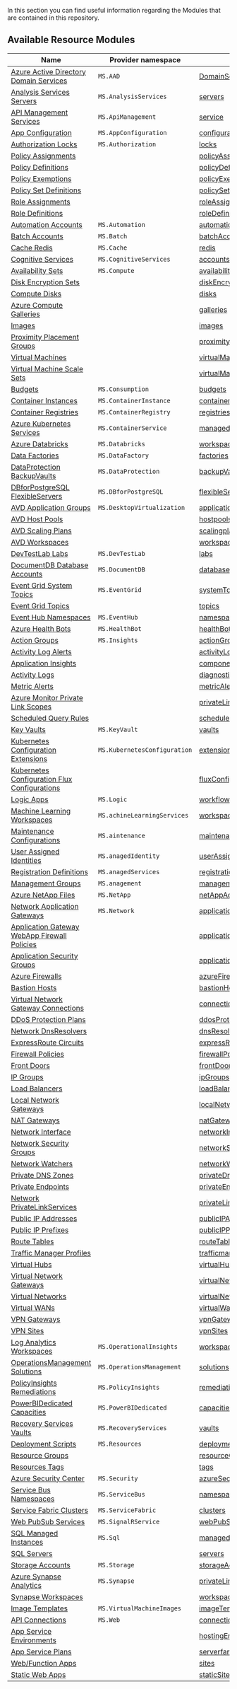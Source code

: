 In this section you can find useful information regarding the Modules that are contained in this repository.

## Available Resource Modules

| Name | Provider namespace | Resource Type |
| - | - | - |
| [Azure Active Directory Domain Services](https://github.com/Azure/ResourceModules/tree/main/modules/Microsoft.AAD/DomainServices) | `MS.AAD` | [DomainServices](https://github.com/Azure/ResourceModules/tree/main/modules/Microsoft.AAD/DomainServices) |
| [Analysis Services Servers](https://github.com/Azure/ResourceModules/tree/main/modules/Microsoft.AnalysisServices/servers) | `MS.AnalysisServices` | [servers](https://github.com/Azure/ResourceModules/tree/main/modules/Microsoft.AnalysisServices/servers) |
| [API Management Services](https://github.com/Azure/ResourceModules/tree/main/modules/Microsoft.ApiManagement/service) | `MS.ApiManagement` | [service](https://github.com/Azure/ResourceModules/tree/main/modules/Microsoft.ApiManagement/service) |
| [App Configuration](https://github.com/Azure/ResourceModules/tree/main/modules/Microsoft.AppConfiguration/configurationStores) | `MS.AppConfiguration` | [configurationStores](https://github.com/Azure/ResourceModules/tree/main/modules/Microsoft.AppConfiguration/configurationStores) |
| [Authorization Locks](https://github.com/Azure/ResourceModules/tree/main/modules/Microsoft.Authorization/locks) | `MS.Authorization` | [locks](https://github.com/Azure/ResourceModules/tree/main/modules/Microsoft.Authorization/locks) |
| [Policy Assignments](https://github.com/Azure/ResourceModules/tree/main/modules/Microsoft.Authorization/policyAssignments) |  | [policyAssignments](https://github.com/Azure/ResourceModules/tree/main/modules/Microsoft.Authorization/policyAssignments) |
| [Policy Definitions](https://github.com/Azure/ResourceModules/tree/main/modules/Microsoft.Authorization/policyDefinitions) |  | [policyDefinitions](https://github.com/Azure/ResourceModules/tree/main/modules/Microsoft.Authorization/policyDefinitions) |
| [Policy Exemptions](https://github.com/Azure/ResourceModules/tree/main/modules/Microsoft.Authorization/policyExemptions) |  | [policyExemptions](https://github.com/Azure/ResourceModules/tree/main/modules/Microsoft.Authorization/policyExemptions) |
| [Policy Set Definitions](https://github.com/Azure/ResourceModules/tree/main/modules/Microsoft.Authorization/policySetDefinitions) |  | [policySetDefinitions](https://github.com/Azure/ResourceModules/tree/main/modules/Microsoft.Authorization/policySetDefinitions) |
| [Role Assignments](https://github.com/Azure/ResourceModules/tree/main/modules/Microsoft.Authorization/roleAssignments) |  | [roleAssignments](https://github.com/Azure/ResourceModules/tree/main/modules/Microsoft.Authorization/roleAssignments) |
| [Role Definitions](https://github.com/Azure/ResourceModules/tree/main/modules/Microsoft.Authorization/roleDefinitions) |  | [roleDefinitions](https://github.com/Azure/ResourceModules/tree/main/modules/Microsoft.Authorization/roleDefinitions) |
| [Automation Accounts](https://github.com/Azure/ResourceModules/tree/main/modules/Microsoft.Automation/automationAccounts) | `MS.Automation` | [automationAccounts](https://github.com/Azure/ResourceModules/tree/main/modules/Microsoft.Automation/automationAccounts) |
| [Batch Accounts](https://github.com/Azure/ResourceModules/tree/main/modules/Microsoft.Batch/batchAccounts) | `MS.Batch` | [batchAccounts](https://github.com/Azure/ResourceModules/tree/main/modules/Microsoft.Batch/batchAccounts) |
| [Cache Redis](https://github.com/Azure/ResourceModules/tree/main/modules/Microsoft.Cache/redis) | `MS.Cache` | [redis](https://github.com/Azure/ResourceModules/tree/main/modules/Microsoft.Cache/redis) |
| [Cognitive Services](https://github.com/Azure/ResourceModules/tree/main/modules/Microsoft.CognitiveServices/accounts) | `MS.CognitiveServices` | [accounts](https://github.com/Azure/ResourceModules/tree/main/modules/Microsoft.CognitiveServices/accounts) |
| [Availability Sets](https://github.com/Azure/ResourceModules/tree/main/modules/Microsoft.Compute/availabilitySets) | `MS.Compute` | [availabilitySets](https://github.com/Azure/ResourceModules/tree/main/modules/Microsoft.Compute/availabilitySets) |
| [Disk Encryption Sets](https://github.com/Azure/ResourceModules/tree/main/modules/Microsoft.Compute/diskEncryptionSets) |  | [diskEncryptionSets](https://github.com/Azure/ResourceModules/tree/main/modules/Microsoft.Compute/diskEncryptionSets) |
| [Compute Disks](https://github.com/Azure/ResourceModules/tree/main/modules/Microsoft.Compute/disks) |  | [disks](https://github.com/Azure/ResourceModules/tree/main/modules/Microsoft.Compute/disks) |
| [Azure Compute Galleries](https://github.com/Azure/ResourceModules/tree/main/modules/Microsoft.Compute/galleries) |  | [galleries](https://github.com/Azure/ResourceModules/tree/main/modules/Microsoft.Compute/galleries) |
| [Images](https://github.com/Azure/ResourceModules/tree/main/modules/Microsoft.Compute/images) |  | [images](https://github.com/Azure/ResourceModules/tree/main/modules/Microsoft.Compute/images) |
| [Proximity Placement Groups](https://github.com/Azure/ResourceModules/tree/main/modules/Microsoft.Compute/proximityPlacementGroups) |  | [proximityPlacementGroups](https://github.com/Azure/ResourceModules/tree/main/modules/Microsoft.Compute/proximityPlacementGroups) |
| [Virtual Machines](https://github.com/Azure/ResourceModules/tree/main/modules/Microsoft.Compute/virtualMachines) |  | [virtualMachines](https://github.com/Azure/ResourceModules/tree/main/modules/Microsoft.Compute/virtualMachines) |
| [Virtual Machine Scale Sets](https://github.com/Azure/ResourceModules/tree/main/modules/Microsoft.Compute/virtualMachineScaleSets) |  | [virtualMachineScaleSets](https://github.com/Azure/ResourceModules/tree/main/modules/Microsoft.Compute/virtualMachineScaleSets) |
| [Budgets](https://github.com/Azure/ResourceModules/tree/main/modules/Microsoft.Consumption/budgets) | `MS.Consumption` | [budgets](https://github.com/Azure/ResourceModules/tree/main/modules/Microsoft.Consumption/budgets) |
| [Container Instances](https://github.com/Azure/ResourceModules/tree/main/modules/Microsoft.ContainerInstance/containerGroups) | `MS.ContainerInstance` | [containerGroups](https://github.com/Azure/ResourceModules/tree/main/modules/Microsoft.ContainerInstance/containerGroups) |
| [Container Registries](https://github.com/Azure/ResourceModules/tree/main/modules/Microsoft.ContainerRegistry/registries) | `MS.ContainerRegistry` | [registries](https://github.com/Azure/ResourceModules/tree/main/modules/Microsoft.ContainerRegistry/registries) |
| [Azure Kubernetes Services](https://github.com/Azure/ResourceModules/tree/main/modules/Microsoft.ContainerService/managedClusters) | `MS.ContainerService` | [managedClusters](https://github.com/Azure/ResourceModules/tree/main/modules/Microsoft.ContainerService/managedClusters) |
| [Azure Databricks](https://github.com/Azure/ResourceModules/tree/main/modules/Microsoft.Databricks/workspaces) | `MS.Databricks` | [workspaces](https://github.com/Azure/ResourceModules/tree/main/modules/Microsoft.Databricks/workspaces) |
| [Data Factories](https://github.com/Azure/ResourceModules/tree/main/modules/Microsoft.DataFactory/factories) | `MS.DataFactory` | [factories](https://github.com/Azure/ResourceModules/tree/main/modules/Microsoft.DataFactory/factories) |
| [DataProtection BackupVaults](https://github.com/Azure/ResourceModules/tree/main/modules/Microsoft.DataProtection/backupVaults) | `MS.DataProtection` | [backupVaults](https://github.com/Azure/ResourceModules/tree/main/modules/Microsoft.DataProtection/backupVaults) |
| [DBforPostgreSQL FlexibleServers](https://github.com/Azure/ResourceModules/tree/main/modules/Microsoft.DBforPostgreSQL/flexibleServers) | `MS.DBforPostgreSQL` | [flexibleServers](https://github.com/Azure/ResourceModules/tree/main/modules/Microsoft.DBforPostgreSQL/flexibleServers) |
| [AVD Application Groups](https://github.com/Azure/ResourceModules/tree/main/modules/Microsoft.DesktopVirtualization/applicationgroups) | `MS.DesktopVirtualization` | [applicationgroups](https://github.com/Azure/ResourceModules/tree/main/modules/Microsoft.DesktopVirtualization/applicationgroups) |
| [AVD Host Pools](https://github.com/Azure/ResourceModules/tree/main/modules/Microsoft.DesktopVirtualization/hostpools) |  | [hostpools](https://github.com/Azure/ResourceModules/tree/main/modules/Microsoft.DesktopVirtualization/hostpools) |
| [AVD Scaling Plans](https://github.com/Azure/ResourceModules/tree/main/modules/Microsoft.DesktopVirtualization/scalingplans) |  | [scalingplans](https://github.com/Azure/ResourceModules/tree/main/modules/Microsoft.DesktopVirtualization/scalingplans) |
| [AVD Workspaces](https://github.com/Azure/ResourceModules/tree/main/modules/Microsoft.DesktopVirtualization/workspaces) |  | [workspaces](https://github.com/Azure/ResourceModules/tree/main/modules/Microsoft.DesktopVirtualization/workspaces) |
| [DevTestLab Labs](https://github.com/Azure/ResourceModules/tree/main/modules/Microsoft.DevTestLab/labs) | `MS.DevTestLab` | [labs](https://github.com/Azure/ResourceModules/tree/main/modules/Microsoft.DevTestLab/labs) |
| [DocumentDB Database Accounts](https://github.com/Azure/ResourceModules/tree/main/modules/Microsoft.DocumentDB/databaseAccounts) | `MS.DocumentDB` | [databaseAccounts](https://github.com/Azure/ResourceModules/tree/main/modules/Microsoft.DocumentDB/databaseAccounts) |
| [Event Grid System Topics](https://github.com/Azure/ResourceModules/tree/main/modules/Microsoft.EventGrid/systemTopics) | `MS.EventGrid` | [systemTopics](https://github.com/Azure/ResourceModules/tree/main/modules/Microsoft.EventGrid/systemTopics) |
| [Event Grid Topics](https://github.com/Azure/ResourceModules/tree/main/modules/Microsoft.EventGrid/topics) |  | [topics](https://github.com/Azure/ResourceModules/tree/main/modules/Microsoft.EventGrid/topics) |
| [Event Hub Namespaces](https://github.com/Azure/ResourceModules/tree/main/modules/Microsoft.EventHub/namespaces) | `MS.EventHub` | [namespaces](https://github.com/Azure/ResourceModules/tree/main/modules/Microsoft.EventHub/namespaces) |
| [Azure Health Bots](https://github.com/Azure/ResourceModules/tree/main/modules/Microsoft.HealthBot/healthBots) | `MS.HealthBot` | [healthBots](https://github.com/Azure/ResourceModules/tree/main/modules/Microsoft.HealthBot/healthBots) |
| [Action Groups](https://github.com/Azure/ResourceModules/tree/main/modules/Microsoft.Insights/actionGroups) | `MS.Insights` | [actionGroups](https://github.com/Azure/ResourceModules/tree/main/modules/Microsoft.Insights/actionGroups) |
| [Activity Log Alerts](https://github.com/Azure/ResourceModules/tree/main/modules/Microsoft.Insights/activityLogAlerts) |  | [activityLogAlerts](https://github.com/Azure/ResourceModules/tree/main/modules/Microsoft.Insights/activityLogAlerts) |
| [Application Insights](https://github.com/Azure/ResourceModules/tree/main/modules/Microsoft.Insights/components) |  | [components](https://github.com/Azure/ResourceModules/tree/main/modules/Microsoft.Insights/components) |
| [Activity Logs](https://github.com/Azure/ResourceModules/tree/main/modules/Microsoft.Insights/diagnosticSettings) |  | [diagnosticSettings](https://github.com/Azure/ResourceModules/tree/main/modules/Microsoft.Insights/diagnosticSettings) |
| [Metric Alerts](https://github.com/Azure/ResourceModules/tree/main/modules/Microsoft.Insights/metricAlerts) |  | [metricAlerts](https://github.com/Azure/ResourceModules/tree/main/modules/Microsoft.Insights/metricAlerts) |
| [Azure Monitor Private Link Scopes](https://github.com/Azure/ResourceModules/tree/main/modules/Microsoft.Insights/privateLinkScopes) |  | [privateLinkScopes](https://github.com/Azure/ResourceModules/tree/main/modules/Microsoft.Insights/privateLinkScopes) |
| [Scheduled Query Rules](https://github.com/Azure/ResourceModules/tree/main/modules/Microsoft.Insights/scheduledQueryRules) |  | [scheduledQueryRules](https://github.com/Azure/ResourceModules/tree/main/modules/Microsoft.Insights/scheduledQueryRules) |
| [Key Vaults](https://github.com/Azure/ResourceModules/tree/main/modules/Microsoft.KeyVault/vaults) | `MS.KeyVault` | [vaults](https://github.com/Azure/ResourceModules/tree/main/modules/Microsoft.KeyVault/vaults) |
| [Kubernetes Configuration Extensions](https://github.com/Azure/ResourceModules/tree/main/modules/Microsoft.KubernetesConfiguration/extensions) | `MS.KubernetesConfiguration` | [extensions](https://github.com/Azure/ResourceModules/tree/main/modules/Microsoft.KubernetesConfiguration/extensions) |
| [Kubernetes Configuration Flux Configurations](https://github.com/Azure/ResourceModules/tree/main/modules/Microsoft.KubernetesConfiguration/fluxConfigurations) |  | [fluxConfigurations](https://github.com/Azure/ResourceModules/tree/main/modules/Microsoft.KubernetesConfiguration/fluxConfigurations) |
| [Logic Apps](https://github.com/Azure/ResourceModules/tree/main/modules/Microsoft.Logic/workflows) | `MS.Logic` | [workflows](https://github.com/Azure/ResourceModules/tree/main/modules/Microsoft.Logic/workflows) |
| [Machine Learning Workspaces](https://github.com/Azure/ResourceModules/tree/main/modules/Microsoft.MachineLearningServices/workspaces) | `MS.achineLearningServices` | [workspaces](https://github.com/Azure/ResourceModules/tree/main/modules/Microsoft.MachineLearningServices/workspaces) |
| [Maintenance Configurations](https://github.com/Azure/ResourceModules/tree/main/modules/Microsoft.Maintenance/maintenanceConfigurations) | `MS.aintenance` | [maintenanceConfigurations](https://github.com/Azure/ResourceModules/tree/main/modules/Microsoft.Maintenance/maintenanceConfigurations) |
| [User Assigned Identities](https://github.com/Azure/ResourceModules/tree/main/modules/Microsoft.ManagedIdentity/userAssignedIdentities) | `MS.anagedIdentity` | [userAssignedIdentities](https://github.com/Azure/ResourceModules/tree/main/modules/Microsoft.ManagedIdentity/userAssignedIdentities) |
| [Registration Definitions](https://github.com/Azure/ResourceModules/tree/main/modules/Microsoft.ManagedServices/registrationDefinitions) | `MS.anagedServices` | [registrationDefinitions](https://github.com/Azure/ResourceModules/tree/main/modules/Microsoft.ManagedServices/registrationDefinitions) |
| [Management Groups](https://github.com/Azure/ResourceModules/tree/main/modules/Microsoft.Management/managementGroups) | `MS.anagement` | [managementGroups](https://github.com/Azure/ResourceModules/tree/main/modules/Microsoft.Management/managementGroups) |
| [Azure NetApp Files](https://github.com/Azure/ResourceModules/tree/main/modules/Microsoft.NetApp/netAppAccounts) | `MS.NetApp` | [netAppAccounts](https://github.com/Azure/ResourceModules/tree/main/modules/Microsoft.NetApp/netAppAccounts) |
| [Network Application Gateways](https://github.com/Azure/ResourceModules/tree/main/modules/Microsoft.Network/applicationGateways) | `MS.Network` | [applicationGateways](https://github.com/Azure/ResourceModules/tree/main/modules/Microsoft.Network/applicationGateways) |
| [Application Gateway WebApp Firewall Policies](https://github.com/Azure/ResourceModules/tree/main/modules/Microsoft.Network/applicationGatewayWebApplicationFirewallPolicies) |  | [applicationGatewayWebApplicationFirewallPolicies](https://github.com/Azure/ResourceModules/tree/main/modules/Microsoft.Network/applicationGatewayWebApplicationFirewallPolicies) |
| [Application Security Groups](https://github.com/Azure/ResourceModules/tree/main/modules/Microsoft.Network/applicationSecurityGroups) |  | [applicationSecurityGroups](https://github.com/Azure/ResourceModules/tree/main/modules/Microsoft.Network/applicationSecurityGroups) |
| [Azure Firewalls](https://github.com/Azure/ResourceModules/tree/main/modules/Microsoft.Network/azureFirewalls) |  | [azureFirewalls](https://github.com/Azure/ResourceModules/tree/main/modules/Microsoft.Network/azureFirewalls) |
| [Bastion Hosts](https://github.com/Azure/ResourceModules/tree/main/modules/Microsoft.Network/bastionHosts) |  | [bastionHosts](https://github.com/Azure/ResourceModules/tree/main/modules/Microsoft.Network/bastionHosts) |
| [Virtual Network Gateway Connections](https://github.com/Azure/ResourceModules/tree/main/modules/Microsoft.Network/connections) |  | [connections](https://github.com/Azure/ResourceModules/tree/main/modules/Microsoft.Network/connections) |
| [DDoS Protection Plans](https://github.com/Azure/ResourceModules/tree/main/modules/Microsoft.Network/ddosProtectionPlans) |  | [ddosProtectionPlans](https://github.com/Azure/ResourceModules/tree/main/modules/Microsoft.Network/ddosProtectionPlans) |
| [Network DnsResolvers](https://github.com/Azure/ResourceModules/tree/main/modules/Microsoft.Network/dnsResolvers) |  | [dnsResolvers](https://github.com/Azure/ResourceModules/tree/main/modules/Microsoft.Network/dnsResolvers) |
| [ExpressRoute Circuits](https://github.com/Azure/ResourceModules/tree/main/modules/Microsoft.Network/expressRouteCircuits) |  | [expressRouteCircuits](https://github.com/Azure/ResourceModules/tree/main/modules/Microsoft.Network/expressRouteCircuits) |
| [Firewall Policies](https://github.com/Azure/ResourceModules/tree/main/modules/Microsoft.Network/firewallPolicies) |  | [firewallPolicies](https://github.com/Azure/ResourceModules/tree/main/modules/Microsoft.Network/firewallPolicies) |
| [Front Doors](https://github.com/Azure/ResourceModules/tree/main/modules/Microsoft.Network/frontDoors) |  | [frontDoors](https://github.com/Azure/ResourceModules/tree/main/modules/Microsoft.Network/frontDoors) |
| [IP Groups](https://github.com/Azure/ResourceModules/tree/main/modules/Microsoft.Network/ipGroups) |  | [ipGroups](https://github.com/Azure/ResourceModules/tree/main/modules/Microsoft.Network/ipGroups) |
| [Load Balancers](https://github.com/Azure/ResourceModules/tree/main/modules/Microsoft.Network/loadBalancers) |  | [loadBalancers](https://github.com/Azure/ResourceModules/tree/main/modules/Microsoft.Network/loadBalancers) |
| [Local Network Gateways](https://github.com/Azure/ResourceModules/tree/main/modules/Microsoft.Network/localNetworkGateways) |  | [localNetworkGateways](https://github.com/Azure/ResourceModules/tree/main/modules/Microsoft.Network/localNetworkGateways) |
| [NAT Gateways](https://github.com/Azure/ResourceModules/tree/main/modules/Microsoft.Network/natGateways) |  | [natGateways](https://github.com/Azure/ResourceModules/tree/main/modules/Microsoft.Network/natGateways) |
| [Network Interface](https://github.com/Azure/ResourceModules/tree/main/modules/Microsoft.Network/networkInterfaces) |  | [networkInterfaces](https://github.com/Azure/ResourceModules/tree/main/modules/Microsoft.Network/networkInterfaces) |
| [Network Security Groups](https://github.com/Azure/ResourceModules/tree/main/modules/Microsoft.Network/networkSecurityGroups) |  | [networkSecurityGroups](https://github.com/Azure/ResourceModules/tree/main/modules/Microsoft.Network/networkSecurityGroups) |
| [Network Watchers](https://github.com/Azure/ResourceModules/tree/main/modules/Microsoft.Network/networkWatchers) |  | [networkWatchers](https://github.com/Azure/ResourceModules/tree/main/modules/Microsoft.Network/networkWatchers) |
| [Private DNS Zones](https://github.com/Azure/ResourceModules/tree/main/modules/Microsoft.Network/privateDnsZones) |  | [privateDnsZones](https://github.com/Azure/ResourceModules/tree/main/modules/Microsoft.Network/privateDnsZones) |
| [Private Endpoints](https://github.com/Azure/ResourceModules/tree/main/modules/Microsoft.Network/privateEndpoints) |  | [privateEndpoints](https://github.com/Azure/ResourceModules/tree/main/modules/Microsoft.Network/privateEndpoints) |
| [Network PrivateLinkServices](https://github.com/Azure/ResourceModules/tree/main/modules/Microsoft.Network/privateLinkServices) |  | [privateLinkServices](https://github.com/Azure/ResourceModules/tree/main/modules/Microsoft.Network/privateLinkServices) |
| [Public IP Addresses](https://github.com/Azure/ResourceModules/tree/main/modules/Microsoft.Network/publicIPAddresses) |  | [publicIPAddresses](https://github.com/Azure/ResourceModules/tree/main/modules/Microsoft.Network/publicIPAddresses) |
| [Public IP Prefixes](https://github.com/Azure/ResourceModules/tree/main/modules/Microsoft.Network/publicIPPrefixes) |  | [publicIPPrefixes](https://github.com/Azure/ResourceModules/tree/main/modules/Microsoft.Network/publicIPPrefixes) |
| [Route Tables](https://github.com/Azure/ResourceModules/tree/main/modules/Microsoft.Network/routeTables) |  | [routeTables](https://github.com/Azure/ResourceModules/tree/main/modules/Microsoft.Network/routeTables) |
| [Traffic Manager Profiles](https://github.com/Azure/ResourceModules/tree/main/modules/Microsoft.Network/trafficmanagerprofiles) |  | [trafficmanagerprofiles](https://github.com/Azure/ResourceModules/tree/main/modules/Microsoft.Network/trafficmanagerprofiles) |
| [Virtual Hubs](https://github.com/Azure/ResourceModules/tree/main/modules/Microsoft.Network/virtualHubs) |  | [virtualHubs](https://github.com/Azure/ResourceModules/tree/main/modules/Microsoft.Network/virtualHubs) |
| [Virtual Network Gateways](https://github.com/Azure/ResourceModules/tree/main/modules/Microsoft.Network/virtualNetworkGateways) |  | [virtualNetworkGateways](https://github.com/Azure/ResourceModules/tree/main/modules/Microsoft.Network/virtualNetworkGateways) |
| [Virtual Networks](https://github.com/Azure/ResourceModules/tree/main/modules/Microsoft.Network/virtualNetworks) |  | [virtualNetworks](https://github.com/Azure/ResourceModules/tree/main/modules/Microsoft.Network/virtualNetworks) |
| [Virtual WANs](https://github.com/Azure/ResourceModules/tree/main/modules/Microsoft.Network/virtualWans) |  | [virtualWans](https://github.com/Azure/ResourceModules/tree/main/modules/Microsoft.Network/virtualWans) |
| [VPN Gateways](https://github.com/Azure/ResourceModules/tree/main/modules/Microsoft.Network/vpnGateways) |  | [vpnGateways](https://github.com/Azure/ResourceModules/tree/main/modules/Microsoft.Network/vpnGateways) |
| [VPN Sites](https://github.com/Azure/ResourceModules/tree/main/modules/Microsoft.Network/vpnSites) |  | [vpnSites](https://github.com/Azure/ResourceModules/tree/main/modules/Microsoft.Network/vpnSites) |
| [Log Analytics Workspaces](https://github.com/Azure/ResourceModules/tree/main/modules/Microsoft.OperationalInsights/workspaces) | `MS.OperationalInsights` | [workspaces](https://github.com/Azure/ResourceModules/tree/main/modules/Microsoft.OperationalInsights/workspaces) |
| [OperationsManagement Solutions](https://github.com/Azure/ResourceModules/tree/main/modules/Microsoft.OperationsManagement/solutions) | `MS.OperationsManagement` | [solutions](https://github.com/Azure/ResourceModules/tree/main/modules/Microsoft.OperationsManagement/solutions) |
| [PolicyInsights Remediations](https://github.com/Azure/ResourceModules/tree/main/modules/Microsoft.PolicyInsights/remediations) | `MS.PolicyInsights` | [remediations](https://github.com/Azure/ResourceModules/tree/main/modules/Microsoft.PolicyInsights/remediations) |
| [PowerBIDedicated Capacities](https://github.com/Azure/ResourceModules/tree/main/modules/Microsoft.PowerBIDedicated/capacities) | `MS.PowerBIDedicated` | [capacities](https://github.com/Azure/ResourceModules/tree/main/modules/Microsoft.PowerBIDedicated/capacities) |
| [Recovery Services Vaults](https://github.com/Azure/ResourceModules/tree/main/modules/Microsoft.RecoveryServices/vaults) | `MS.RecoveryServices` | [vaults](https://github.com/Azure/ResourceModules/tree/main/modules/Microsoft.RecoveryServices/vaults) |
| [Deployment Scripts](https://github.com/Azure/ResourceModules/tree/main/modules/Microsoft.Resources/deploymentScripts) | `MS.Resources` | [deploymentScripts](https://github.com/Azure/ResourceModules/tree/main/modules/Microsoft.Resources/deploymentScripts) |
| [Resource Groups](https://github.com/Azure/ResourceModules/tree/main/modules/Microsoft.Resources/resourceGroups) |  | [resourceGroups](https://github.com/Azure/ResourceModules/tree/main/modules/Microsoft.Resources/resourceGroups) |
| [Resources Tags](https://github.com/Azure/ResourceModules/tree/main/modules/Microsoft.Resources/tags) |  | [tags](https://github.com/Azure/ResourceModules/tree/main/modules/Microsoft.Resources/tags) |
| [Azure Security Center](https://github.com/Azure/ResourceModules/tree/main/modules/Microsoft.Security/azureSecurityCenter) | `MS.Security` | [azureSecurityCenter](https://github.com/Azure/ResourceModules/tree/main/modules/Microsoft.Security/azureSecurityCenter) |
| [Service Bus Namespaces](https://github.com/Azure/ResourceModules/tree/main/modules/Microsoft.ServiceBus/namespaces) | `MS.ServiceBus` | [namespaces](https://github.com/Azure/ResourceModules/tree/main/modules/Microsoft.ServiceBus/namespaces) |
| [Service Fabric Clusters](https://github.com/Azure/ResourceModules/tree/main/modules/Microsoft.ServiceFabric/clusters) | `MS.ServiceFabric` | [clusters](https://github.com/Azure/ResourceModules/tree/main/modules/Microsoft.ServiceFabric/clusters) |
| [Web PubSub Services](https://github.com/Azure/ResourceModules/tree/main/modules/Microsoft.SignalRService/webPubSub) | `MS.SignalRService` | [webPubSub](https://github.com/Azure/ResourceModules/tree/main/modules/Microsoft.SignalRService/webPubSub) |
| [SQL Managed Instances](https://github.com/Azure/ResourceModules/tree/main/modules/Microsoft.Sql/managedInstances) | `MS.Sql` | [managedInstances](https://github.com/Azure/ResourceModules/tree/main/modules/Microsoft.Sql/managedInstances) |
| [SQL Servers](https://github.com/Azure/ResourceModules/tree/main/modules/Microsoft.Sql/servers) |  | [servers](https://github.com/Azure/ResourceModules/tree/main/modules/Microsoft.Sql/servers) |
| [Storage Accounts](https://github.com/Azure/ResourceModules/tree/main/modules/Microsoft.Storage/storageAccounts) | `MS.Storage` | [storageAccounts](https://github.com/Azure/ResourceModules/tree/main/modules/Microsoft.Storage/storageAccounts) |
| [Azure Synapse Analytics](https://github.com/Azure/ResourceModules/tree/main/modules/Microsoft.Synapse/privateLinkHubs) | `MS.Synapse` | [privateLinkHubs](https://github.com/Azure/ResourceModules/tree/main/modules/Microsoft.Synapse/privateLinkHubs) |
| [Synapse Workspaces](https://github.com/Azure/ResourceModules/tree/main/modules/Microsoft.Synapse/workspaces) |  | [workspaces](https://github.com/Azure/ResourceModules/tree/main/modules/Microsoft.Synapse/workspaces) |
| [Image Templates](https://github.com/Azure/ResourceModules/tree/main/modules/Microsoft.VirtualMachineImages/imageTemplates) | `MS.VirtualMachineImages` | [imageTemplates](https://github.com/Azure/ResourceModules/tree/main/modules/Microsoft.VirtualMachineImages/imageTemplates) |
| [API Connections](https://github.com/Azure/ResourceModules/tree/main/modules/Microsoft.Web/connections) | `MS.Web` | [connections](https://github.com/Azure/ResourceModules/tree/main/modules/Microsoft.Web/connections) |
| [App Service Environments](https://github.com/Azure/ResourceModules/tree/main/modules/Microsoft.Web/hostingEnvironments) |  | [hostingEnvironments](https://github.com/Azure/ResourceModules/tree/main/modules/Microsoft.Web/hostingEnvironments) |
| [App Service Plans](https://github.com/Azure/ResourceModules/tree/main/modules/Microsoft.Web/serverfarms) |  | [serverfarms](https://github.com/Azure/ResourceModules/tree/main/modules/Microsoft.Web/serverfarms) |
| [Web/Function Apps](https://github.com/Azure/ResourceModules/tree/main/modules/Microsoft.Web/sites) |  | [sites](https://github.com/Azure/ResourceModules/tree/main/modules/Microsoft.Web/sites) |
| [Static Web Apps](https://github.com/Azure/ResourceModules/tree/main/modules/Microsoft.Web/staticSites) |  | [staticSites](https://github.com/Azure/ResourceModules/tree/main/modules/Microsoft.Web/staticSites) |
